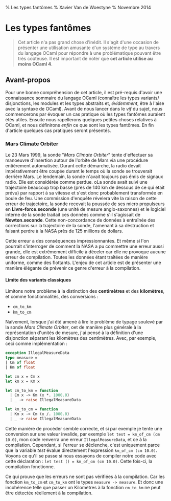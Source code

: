 % Les types fantômes
% Xavier Van de Woestyne
% Novembre 2014

# Les types fantômes

> Cet article n'a pas grand chose d'inédit. Il s'agit d'une occasion de
> présenter une utilisation amusante d'un système de type au
> travers du langage OCaml pour répondre à une problématique pouvant
> être très coûteuse. Il est important de noter que **cet article utilise au
> moins OCaml 4**.

## Avant-propos
Pour une bonne compréhension de cet article, il est pré-requis d'avoir
une connaissance sommaire du langage OCaml (connaître les types variants/
disjonctions, les modules et les types abstraits et, *évidemment*,
être à l'aise avec la syntaxe de OCaml).
Avant de nous lancer dans le *vif* du sujet, nous commencerons par
évoquer un cas pratique où les types fantômes auraient étés utiles.
Ensuite nous rapellerons quelques petites choses relatives à OCaml, et
nous définirons *enfin* ce que sont les types fantômes. En fin d'article
quelques cas pratiques seront présentés.

### Mars Climate Orbiter

Le 23 Mars 1999, la sonde "*Mars Climate Orbiter*" tente d'effectuer sa
manoeuvre d'insertion autour de l'orbite de Mars via une procédure entièrement
automatisée. Durant cette démarche, la radio devait impérativement
être coupée durant le temps où la sonde se trouverait derrière Mars.
Le lendemain, la sonde n'avait toujours pas émis de signaux radio. Elle
est considérée comme perdue.
oLa sonde avait suivi une trajectoire beaucoup trop basse (près de 140 km
de dessous de ce qui était prévu) par rapport à sa vitesse et s'est donc
probablement transformée en boule de feu.
Une commission d'enquête révelera vite la raison de cette erreur de
trajectoire, la sonde recevait la poussée de ses micro propulseurs en
**Livre-force.seconde** (une unité de mesure anglo-saxonnes) et le
logiciel interne de la sonde traitait ces données comme s'il s'agissait
de **Newton.seconde**. Cette non-concordance de données à entraînée des
corrections sur la trajectoire de la sonde, l'amenant à sa déstruction
et faisant perdre à la NASA près de 125 millions de dollars.

Cette erreur a des conséquences impressionnantes. Et même si l'on
pourrait s'interroger de comment la NASA a pu commettre une erreur aussi
grande, elle est extrêmement difficile à déceler car elle ne provoque
aucune erreur de compilation. Toutes les données étant traîtées de
manière uniforme, comme des flottants. L'enjeu de cet article est de
présenter une manière élégante de prévenir ce genre d'erreur à la compilation.

#### Limite des variants classiques

Limitons notre problème à la distinction des **centimètres** et des
**kilomètres**, et comme fonctionnalités, des conversions :

*    `cm_to_km`
*    `km_to_cm`

Naïvement, lorsque j'ai été amené à lire le problème de typage soulevé
par la sonde *Mars Climate Orbiter*, oet de manière plus générale à la
représentation d'unités de mesure, j'ai pensé à la définition d'une
disjonction séparant les kilomètres des centimètres. Avec, par exemple,
ceci comme implémentation :

```ocaml
exception IllegalMeasureData
type measure = 
| Cm of float 
| Km of float 

let cm x = Cm x
let km x = Km x

let cm_to_km = function 
  | Cm x -> Km (x *. 1000.0)
  | _ -> raise IllegalMeasureData

let km_to_cm = function 
  | Km x -> Cm (x /. 1000.0)
  | _ -> raise IllegalMeasureData
```

Cette manière de procéder semble correcte, et si par exemple je tente
une conversion sur une valeur invalide, par exemple
`let test = km_of_cm (cm 10.0)`, mon code renverra une erreur
`IllegalMeasureData`, et ce à la compilation. Cependant, si l'erreur se
déclenche, c'est uniquement parce que la variable *test* évalue
directement l'expression `km_of_cm (cm 10.0)`. Voyons ce qu'il se passe
si nous essayons de compiler notre code avec cette déclaration :
`let test () = km_of_cm (cm 10.0)`. Cette fois-ci, la compilation
fonctionne.

Ce qui prouve que les erreurs ne sont pas vérifiées à la compilation. Car
les fonction `km_to_cm` et `cm_to_km` ont le types `measure -> measure`.
Et donc une incohérence telle que passer un Kilomètres à la fonction
`cm_to_km` ne peut être détectée réellement à la compilation.
